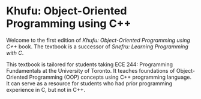 # Khufu: Object-Oriented Programming using C++

Welcome to the first edition of *Khufu: Object-Oriented Programming using C++* book. The textbook is a successor of *Snefru: Learning Programming with C*.

This textbook is tailored for students taking ECE 244: Programming Fundamentals at the University of Toronto. It teaches foundations of Object-Oriented Programming (OOP) concepts using C++ programming language. It can serve as a resource for students who had prior programming experience in C, but not in C++.

```{tableofcontents}
```
